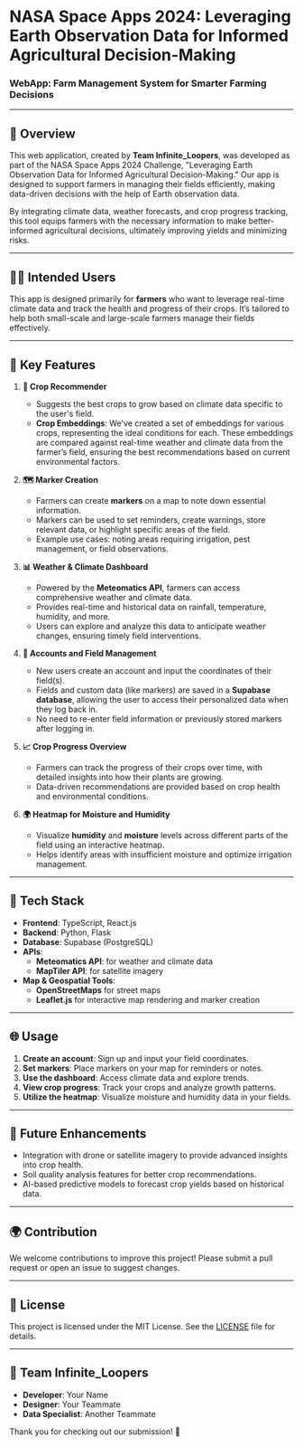 # NASA Space Apps 2024: Leveraging Earth Observation Data for Informed Agricultural Decision-Making

### WebApp: Farm Management System for Smarter Farming Decisions

---

## 🚀 Overview

This web application, created by **Team Infinite_Loopers**, was developed as part of the NASA Space Apps 2024 Challenge, "Leveraging Earth Observation Data for Informed Agricultural Decision-Making." Our app is designed to support farmers in managing their fields efficiently, making data-driven decisions with the help of Earth observation data.

By integrating climate data, weather forecasts, and crop progress tracking, this tool equips farmers with the necessary information to make better-informed agricultural decisions, ultimately improving yields and minimizing risks.

---

## 🧑‍🌾 Intended Users

This app is designed primarily for **farmers** who want to leverage real-time climate data and track the health and progress of their crops. It’s tailored to help both small-scale and large-scale farmers manage their fields effectively.

---

## 🌟 Key Features

1. **🌾 Crop Recommender**
   - Suggests the best crops to grow based on climate data specific to the user's field.
   - **Crop Embeddings**: We've created a set of embeddings for various crops, representing the ideal conditions for each. These embeddings are compared against real-time weather and climate data from the farmer’s field, ensuring the best recommendations based on current environmental factors.

2. **🗺️ Marker Creation**
   - Farmers can create **markers** on a map to note down essential information.
   - Markers can be used to set reminders, create warnings, store relevant data, or highlight specific areas of the field.
   - Example use cases: noting areas requiring irrigation, pest management, or field observations.

3. **📊 Weather & Climate Dashboard**
   - Powered by the **Meteomatics API**, farmers can access comprehensive weather and climate data.
   - Provides real-time and historical data on rainfall, temperature, humidity, and more.
   - Users can explore and analyze this data to anticipate weather changes, ensuring timely field interventions.

4. **👤 Accounts and Field Management**
   - New users create an account and input the coordinates of their field(s).
   - Fields and custom data (like markers) are saved in a **Supabase database**, allowing the user to access their personalized data when they log back in.
   - No need to re-enter field information or previously stored markers after logging in.

5. **📈 Crop Progress Overview**
   - Farmers can track the progress of their crops over time, with detailed insights into how their plants are growing.
   - Data-driven recommendations are provided based on crop health and environmental conditions.

6. **🌍 Heatmap for Moisture and Humidity**
   - Visualize **humidity** and **moisture** levels across different parts of the field using an interactive heatmap.
   - Helps identify areas with insufficient moisture and optimize irrigation management.

---

## 🔧 Tech Stack

- **Frontend**: TypeScript, React.js
- **Backend**: Python, Flask
- **Database**: Supabase (PostgreSQL)
- **APIs**:
  - **Meteomatics API**: for weather and climate data
  - **MapTiler API**: for satellite imagery
- **Map & Geospatial Tools**:
  - **OpenStreetMaps** for street maps
  - **Leaflet.js** for interactive map rendering and marker creation

---

## 🌐 Usage

1. **Create an account**: Sign up and input your field coordinates.
2. **Set markers**: Place markers on your map for reminders or notes.
3. **Use the dashboard**: Access climate data and explore trends.
4. **View crop progress**: Track your crops and analyze growth patterns.
5. **Utilize the heatmap**: Visualize moisture and humidity data in your fields.

---

## 📅 Future Enhancements

- Integration with drone or satellite imagery to provide advanced insights into crop health.
- Soil quality analysis features for better crop recommendations.
- AI-based predictive models to forecast crop yields based on historical data.

---

## 🌍 Contribution

We welcome contributions to improve this project! Please submit a pull request or open an issue to suggest changes.

---

## 📜 License

This project is licensed under the MIT License. See the [LICENSE](LICENSE) file for details.

---

## 🚀 Team Infinite_Loopers

- **Developer**: Your Name
- **Designer**: Your Teammate
- **Data Specialist**: Another Teammate

Thank you for checking out our submission! 🌾
